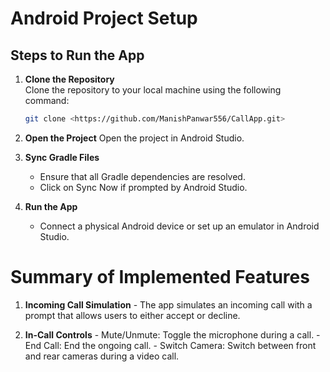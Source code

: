 # Android Project Setup

## Steps to Run the App
1. **Clone the Repository**  
   Clone the repository to your local machine using the following command:  
   ```bash
   git clone <https://github.com/ManishPanwar556/CallApp.git>

2. **Open the Project**
   Open the project in Android Studio.
   
3. **Sync Gradle Files**
   - Ensure that all Gradle dependencies are resolved.
   - Click on Sync Now if prompted by Android Studio.

4. **Run the App**
   -  Connect a physical Android device or set up an emulator in Android Studio.
  
# Summary of Implemented Features
   1. **Incoming Call Simulation**
     - The app simulates an incoming call with a prompt that allows users to either accept or decline.

   2. **In-Call Controls**
     - Mute/Unmute: Toggle the microphone during a call.
     - End Call: End the ongoing call.
     - Switch Camera: Switch between front and rear cameras during a video call.
     

